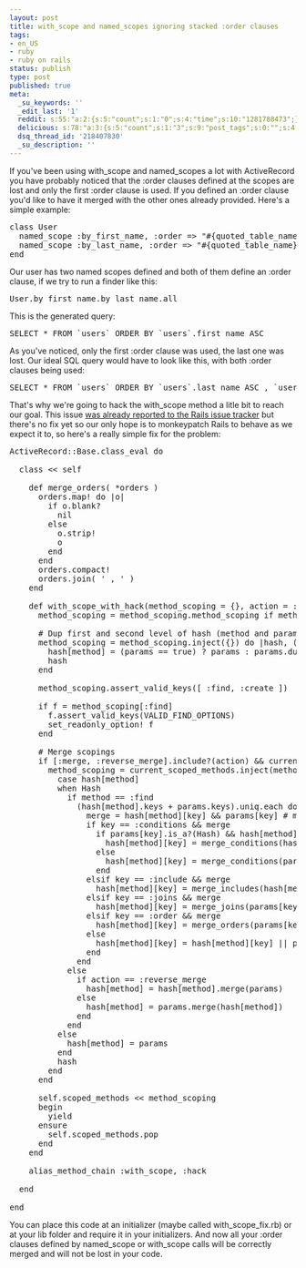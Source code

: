 ```yaml
---
layout: post
title: with_scope and named_scopes ignoring stacked :order clauses
tags:
- en_US
- ruby
- ruby on rails
status: publish
type: post
published: true
meta:
  _su_keywords: ''
  _edit_last: '1'
  reddit: s:55:"a:2:{s:5:"count";s:1:"0";s:4:"time";s:10:"1281788473";}";
  delicious: s:78:"a:3:{s:5:"count";s:1:"3";s:9:"post_tags";s:0:"";s:4:"time";s:10:"1280621455";}";
  dsq_thread_id: '218407830'
  _su_description: ''
---
```

If you've been using with_scope and named_scopes a lot with ActiveRecord you have probably noticed that the :order clauses defined at the scopes are lost and only the first :order clause is used. If you defined an :order clause you'd like to have it merged with the other ones already provided. Here's a simple example:

<pre class="brush:ruby">class User
  named_scope :by_first_name, :order => "#{quoted_table_name}.first_name ASC"
  named_scope :by_last_name, :order => "#{quoted_table_name}.last_name ASC"
end</pre>

Our user has two named scopes defined and both of them define an :order clause, if we try to run a finder like this:

<pre class="brush:ruby">User.by_first_name.by_last_name.all</pre>

This is the generated query:

<pre class="brush:sql">SELECT * FROM `users` ORDER BY `users`.first_name ASC</pre>

As you've noticed, only the first :order clause was used, the last one was lost. Our ideal SQL query would have to look like this, with both :order clauses being used:

<pre class="brush:sql">SELECT * FROM `users` ORDER BY `users`.last_name ASC , `users`.first_name ASC</pre>

That's why we're going to hack the with_scope method a litle bit to reach our goal. This issue <a href="https://rails.lighthouseapp.com/projects/8994/tickets/2253-named_scope-and-nested-order-clauses">was already reported to the Rails issue tracker</a> but there's no fix yet so our only hope is to monkeypatch Rails to behave as we expect it to, so here's a really simple fix for the problem:

<pre class="brush:ruby">ActiveRecord::Base.class_eval do

  class << self

    def merge_orders( *orders )
      orders.map! do |o|
        if o.blank?
          nil
        else
          o.strip!
          o
        end
      end
      orders.compact!
      orders.join( ' , ' )
    end

    def with_scope_with_hack(method_scoping = {}, action = :merge, &block)
      method_scoping = method_scoping.method_scoping if method_scoping.respond_to?(:method_scoping)

      # Dup first and second level of hash (method and params).
      method_scoping = method_scoping.inject({}) do |hash, (method, params)|
        hash[method] = (params == true) ? params : params.dup
        hash
      end

      method_scoping.assert_valid_keys([ :find, :create ])

      if f = method_scoping[:find]
        f.assert_valid_keys(VALID_FIND_OPTIONS)
        set_readonly_option! f
      end

      # Merge scopings
      if [:merge, :reverse_merge].include?(action) && current_scoped_methods
        method_scoping = current_scoped_methods.inject(method_scoping) do |hash, (method, params)|
          case hash[method]
          when Hash
            if method == :find
              (hash[method].keys + params.keys).uniq.each do |key|
                merge = hash[method][key] && params[key] # merge if both scopes have the same key
                if key == :conditions && merge
                  if params[key].is_a?(Hash) && hash[method][key].is_a?(Hash)
                    hash[method][key] = merge_conditions(hash[method][key].deep_merge(params[key]))
                  else
                    hash[method][key] = merge_conditions(params[key], hash[method][key])
                  end
                elsif key == :include && merge
                  hash[method][key] = merge_includes(hash[method][key], params[key]).uniq
                elsif key == :joins && merge
                  hash[method][key] = merge_joins(params[key], hash[method][key])
                elsif key == :order && merge
                  hash[method][key] = merge_orders(params[key], hash[method][key])
                else
                  hash[method][key] = hash[method][key] || params[key]
                end
              end
            else
              if action == :reverse_merge
                hash[method] = hash[method].merge(params)
              else
                hash[method] = params.merge(hash[method])
              end
            end
          else
            hash[method] = params
          end
          hash
        end
      end

      self.scoped_methods << method_scoping
      begin
        yield
      ensure
        self.scoped_methods.pop
      end
    end

    alias_method_chain :with_scope, :hack

  end

end</pre>

You can place this code at an initializer (maybe called with_scope_fix.rb) or at your lib folder and require it in your initializers. And now all your :order clauses defined by named_scope or with_scope calls will be correctly merged and will not be lost in your code.
